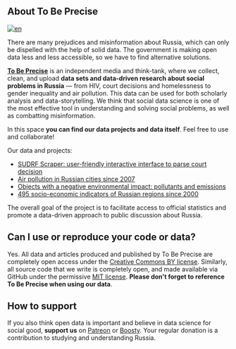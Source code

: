 ## About To Be Precise
[![en](https://img.shields.io/badge/lang-en-blue.svg)](https://github.com/tochno-st/.github/edit/main/profile/README.md)

There are many prejudices and misinformation about Russia, which can only be dispelled with the help of solid data. The government is making open data less and less accessible, so we have to find alternative solutions. 

[**To Be Precise**](https://tochno.st/) is an independent media and think-tank, where we collect, clean, and upload **data sets and data-driven research about social problems in Russia** — from HIV, court decisions and homelessness to gender inequality and air pollution. This data can be used for both scholarly analysis and data-storytelling. We think that social data science is one of the most effective tool in understanding and solving social problems, as well as combatting misinformation.

In this space **you can find our data projects and data itself**. Feel free to use and collaborate!

Our data and projects:
- [SUDRF Scraper: user-friendly interactive interface to parse court decision](https://github.com/tochno-st/sudrfscraper)
- [Air pollution in Russian cities since 2007](https://github.com/tochno-st/air_quality_cities)
- [Objects with a negative environmental impact: pollutants and emissions](https://github.com/tochno-st/onv_register)
- [495 socio-economic indicators of Russian regions since 2000](https://github.com/tochno-st/regions_collection)

The overall goal of the project is to facilitate access to official statistics and promote a data-driven approach to public discussion about Russia.

## Can I use or reproduce your code or data?
Yes. All data and articles produced and published by To Be Precise are completely open access under the [Creative Commons BY license](https://creativecommons.org/licenses/by/4.0/). Similarly, all source code that we write is completely open, and made available via GitHub under the permissive [MIT license](https://github.com/owid/owid-grapher/blob/master/LICENSE.md). **Please don't forget to reference To Be Precise when using our data**.

## How to support
If you also think open data is important and believe in data science for social good, **support us** on [Patreon](https://www.patreon.com/ToBePrecise/about) or [Boosty](https://boosty.to/tochnost). Your regular donation is a contribution to studying and understanding Russia.
